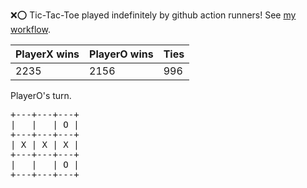 :x::o: Tic-Tac-Toe played indefinitely by github action runners! See [my workflow](.github/workflows/play.yaml).

|PlayerX wins|PlayerO wins|Ties|
|-|-|-|
|2235|2156|996|

PlayerO's turn.

<pre>
+---+---+---+
|   |   | O |
+---+---+---+
| X | X | X |
+---+---+---+
|   |   | O |
+---+---+---+
</pre>